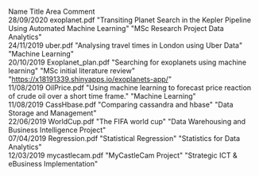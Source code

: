 Name    Title   Area    Comment  
28/09/2020 exoplanet.pdf   "Transiting Planet Search in the Kepler Pipeline Using Automated Machine Learning"  "MSc Research Project Data Analytics"  
24/11/2019  uber.pdf    "Analysing travel times in London using Uber Data"  "Machine Learning"  
20/10/2019 Exoplanet_plan.pdf   "Searching for exoplanets using machine learning"   "MSc initial literature review" "https://x18191339.shinyapps.io/exoplanets-app/"  
11/08/2019 OilPrice.pdf    "Using machine learning to forecast price reaction of crude oil over a short time frame."   "Machine Learning"  
11/08/2019  CassHbase.pdf   "Comparing cassandra and hbase" "Data Storage and Management"  
22/06/2019  WorldCup.pdf    "The FIFA world cup"    "Data Warehousing and Business Intelligence Project"  
07/04/2019  Regression.pdf  "Statistical Regression"    "Statistics for Data Analytics"  
12/03/2019  mycastlecam.pdf "MyCastleCam Project"   "Strategic ICT & eBusiness Implementation"  
